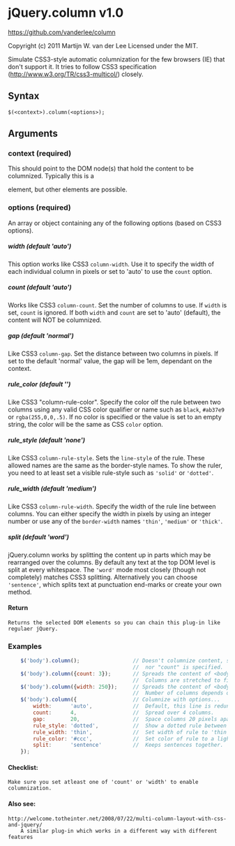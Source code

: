 # jQuery.column v1.0
https://github.com/vanderlee/column

Copyright (c) 2011 Martijn W. van der Lee
Licensed under the MIT.

Simulate CSS3-style automatic columnization for the few browsers (IE) that don't support it.
It tries to follow CSS3 specification (http://www.w3.org/TR/css3-multicol/) closely.

## Syntax
```$(<context>).column(<options>);```
	
## Arguments
### context (required)
This should point to the DOM node(s) that hold the content to be columnized.
Typically this is a <div> element, but other elements are possible.

### options (required)
An array or object containing any of the following options (based on CSS3 options).
##### width (default 'auto')
This option works like CSS3 ```column-width```. Use it to specify the width of each
individual column in pixels or set to 'auto' to use the ```count``` option.
##### count (default 'auto')
Works like CSS3 ```column-count```. Set the number of columns to use. If ```width``` is
set, ```count``` is ignored. If both ```width``` and ```count``` are set to 'auto' (default),
the content will NOT be columnized.
##### gap	(default 'normal')
Like CSS3 ```column-gap```. Set the distance between two columns in pixels. If set to
the default 'normal' value, the gap will be 1em, dependant on the context.
##### rule_color (default '')
Like CSS3 "column-rule-color". Specify the color olf the rule between two columns
using any valid CSS color qualifier or name such as ```black```, ```#ab37e9``` or
```rgba(255,0,0,.5)```. If no color is specified or the value is set to an empty string,
the color will be the same as CSS ```color``` option.
##### rule_style (default 'none')
Like CSS3 ```column-rule-style```. Sets the ```line-style``` of the rule. These allowed names
are the same as the border-style names. To show the ruler, you need to at least
set a visible rule-style such as ```'solid'``` or ```'dotted'```.
##### rule_width (default 'medium')
Like CSS3 ```column-rule-width```. Specify the width of the rule line between columns.
You can either specify the width in pixels by using an integer number or use any
of the ```border-width``` names ```'thin'```, ```'medium'``` or ```'thick'```.
##### split (default 'word')
jQuery.column works by splitting the content up in parts which may be rearranged
over the columns. By default any text at the top DOM level is split at every
whitespace. The ```'word'``` mode most closely (though not completely) matches CSS3
splitting. Alternatively you can choose ```'sentence'```, which splits text at
punctuation end-marks or create your own method.
	
#### Return
	Returns the selected DOM elements so you can chain this plug-in like regulaer jQuery.

### Examples
```js
	$('body').column();    				// Doesn't columnize content, since neither "width"
										//  nor "count" is specified.
	$('body').column({count: 3});		// Spreads the content of <body> over 3 columns.
										//  Columns are stretched to fit the available width.
	$('body').column({width: 250});		// Spreads the content of <body> over columns of 250px.
										//  Number of columns depends on the available space.
	$('body').column({					// Columnize with options...
		width:		'auto',				//  Default, this line is redundant.
		count:		4,					//  Spread over 4 columns.
		gap:		20,					//  Space columns 20 pixels apart.
		rule_style: 'dotted',			//  Show a dotted rule between columns.
		rule_width:	'thin',				//  Set width of rule to 'thin' (usually 1 pixel).
		rule_color: '#ccc',				//  Set color of rule to a light gray.
		split:		'sentence'			//  Keeps sentences together.
	});
```
#### Checklist:
	Make sure you set atleast one of 'count' or 'width' to enable columnization.
	
#### Also see:
	http://welcome.totheinter.net/2008/07/22/multi-column-layout-with-css-and-jquery/
		A similar plug-in which works in a different way with different features
